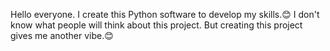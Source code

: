 Hello everyone. I create this Python software to develop my skills.😊
I don't know what people will think about this project. But creating this project gives me another vibe.😊


